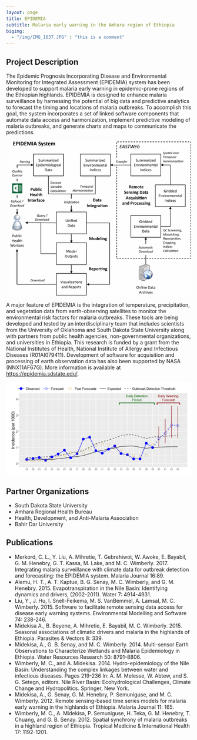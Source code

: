 ```yaml
---
layout: page
title: EPIDEMIA
subtitle: Malaria early warning in the Amhara region of Ethiopia
bigimg: 
  - "/img/IMG_1637.JPG" : "this is a comment"
---
```


## Project Description

The Epidemic Prognosis Incorporating Disease and Environmental Monitoring for Integrated Assessment (EPIDEMIA) system has been developed to support malaria early warning in epidemic-prone regions of the Ethiopian highlands. EPIDEMIA is designed to enhance malaria surveillance by harnessing the potential of big data and predictive analytics to forecast the timing and locations of malaria outbreaks. To accomplish this goal, the system incorporates a set of linked software components that automate data access and harmonization, implement predictive modeling of malaria outbreaks, and generate charts and maps to communicate the predictions. 

![EPIDEMIA system flowchart](/img/epidemia_system_diagram.gif)

A major feature of EPIDEMIA is the integration of temperature, precipitation, and vegetation data from earth-observing satellites to monitor the environmental risk factors for malaria outbreaks. These tools are being developed and tested by an interdisciplinary team that includes scientists from the University of Oklahoma and South Dakota State University along with partners from public health agencies, non-governmental organizations, and universities in Ethiopia. This research is funded by a grant from the National Institutes of Health, National Institute of Allergy and Infectious Diseases (R01AI079411). Development of software for acquisition and processing of earth observation data has also been supported by NASA (NNX11AF67G). More information is available at https://epidemia.sdstate.edu/.

![EPIDEMIA forecast graph](/img/epidemia_forecast_graph.jpg)

## Partner Organizations

* South Dakota State University
* Amhara Regional Health Bureau
* Health, Development, and Anti-Malaria Association
* Bahir Dar University

## Publications

* Merkord, C. L., Y. Liu, A. Mihretie, T. Gebrehiwot, W. Awoke, E. Bayabil, G. M. Henebry, G. T. Kassa, M. Lake, and M. C. Wimberly. 2017. Integrating malaria surveillance with climate data for outbreak detection and forecasting: the EPIDEMIA system. Malaria Journal 16:89.
* Alemu, H. T., A. T. Kaptue, B. G. Senay, M. C. Wimberly, and G. M. Henebry. 2015. Evapotranspiration in the Nile Basin: Identifying dynamics and drivers, (2002-2011). Water 7: 4914-4931.
* Liu, Y., J. Hu, I. Snell-Feikema, M. S. VanBemmel, A. Lamsal, M. C. Wimberly. 2015. Software to facilitate remote sensing data access for disease early warning systems. Environmental Modelling and Software 74: 238-246. 
* Midekisa A., B. Beyene, A. Mihretie, E. Bayabil, M. C. Wimberly. 2015. Seasonal associations of climatic drivers and malaria in the highlands of Ethiopia. Parasites & Vectors 8: 339. 
* Midekisa, A., G. B. Senay, and M. C. Wimberly. 2014. Multi-sensor Earth Observations to Characterize Wetlands and Malaria Epidemiology in Ethiopia. Water Resources Research 50: 8791-8806.
* Wimberly, M. C., and A. Midekisa. 2014. Hydro-epidemiology of the Nile Basin: Understanding the complex linkages between water and infectious diseases. Pages 219-236 In: A. M. Melesse, W. Abtew, and S. G. Setegn, editors. Nile River Basin: Ecohydrological Challenges, Climate Change and Hydropolitics. Springer, New York.
* Midekisa, A., G. Senay, G. M. Henebry, P. Semuniguse, and M. C. Wimberly. 2012. Remote sensing-based time series models for malaria early warning in the highlands of Ethiopia. Malaria Journal 11: 165.
* Wimberly, M. C., A. Midekisa, P. Semuniguse, H. Teka, G. M. Henebry, T. Chuang, and G. B. Senay. 2012. Spatial synchrony of malaria outbreaks in a highland region of Ethiopia. Tropical Medicine & International Health 17: 1192-1201.
